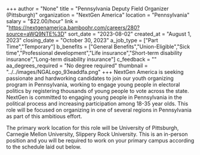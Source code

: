 +++
author = "None"
title = "Pennsylvania Deputy Field Organizer (Pittsburgh)"
organization = "NextGen America"
location = "Pennsylvania"
salary = "$22.00/hour"
link = "https://nextgenamerica.bamboohr.com/careers/280?source=aWQ9NTE%3D"
sort_date = "2023-08-02"
created_at = "August 1, 2023"
closing_date = "October 30, 2023"
a_job_type = ["Part Time","Temporary"]
b_benefits = ["General Benefits","Union-Eligible","Sick time","Professional development","Life insurance","Short-term disability insurance","Long-term disability insurance"]
c_feedback = ""
aa_degrees_required = "No degree required"
thumbnail = "../../images/NGALogo_93eaddfa.png"
+++
NextGen America is seeking passionate and hardworking candidates to join our youth organizing program in Pennsylvania, working to engage young people in electoral politics by registering thousands of young people to vote across the state. NextGen is committed to engaging young people in Pennsylvania in the political process and increasing participation among 18-35 year olds. This role will be focused on organizing in one of several regions in Pennsylvania as part of this ambitious effort. 

The primary work location for this role will be University of Pittsburgh, Carnegie Mellon University, Slippery Rock University. This is an in-person position and you will be required to work on your primary campus according to the schedule laid out below. 